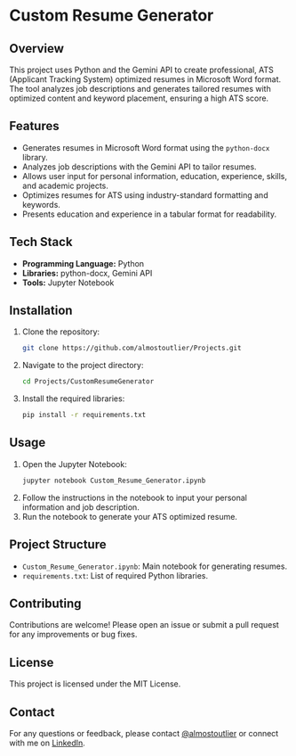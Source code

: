 # Custom Resume Generator

## Overview

This project uses Python and the Gemini API to create professional, ATS (Applicant Tracking System) optimized resumes in Microsoft Word format. The tool analyzes job descriptions and generates tailored resumes with optimized content and keyword placement, ensuring a high ATS score.

## Features

- Generates resumes in Microsoft Word format using the `python-docx` library.
- Analyzes job descriptions with the Gemini API to tailor resumes.
- Allows user input for personal information, education, experience, skills, and academic projects.
- Optimizes resumes for ATS using industry-standard formatting and keywords.
- Presents education and experience in a tabular format for readability.

## Tech Stack

- **Programming Language:** Python
- **Libraries:** python-docx, Gemini API
- **Tools:** Jupyter Notebook

## Installation

1. Clone the repository:
   ```bash
   git clone https://github.com/almostoutlier/Projects.git
   ```
2. Navigate to the project directory:
   ```bash
   cd Projects/CustomResumeGenerator
   ```
3. Install the required libraries:
   ```bash
   pip install -r requirements.txt
   ```

## Usage

1. Open the Jupyter Notebook:
   ```bash
   jupyter notebook Custom_Resume_Generator.ipynb
   ```
2. Follow the instructions in the notebook to input your personal information and job description.
3. Run the notebook to generate your ATS optimized resume.

## Project Structure

- `Custom_Resume_Generator.ipynb`: Main notebook for generating resumes.
- `requirements.txt`: List of required Python libraries.

## Contributing

Contributions are welcome! Please open an issue or submit a pull request for any improvements or bug fixes.

## License

This project is licensed under the MIT License.

## Contact

For any questions or feedback, please contact [@almostoutlier](alaharivirinchi123@gmail.com) or connect with me on [LinkedIn](https://www.linkedin.com/in/alahari-virinchi/).